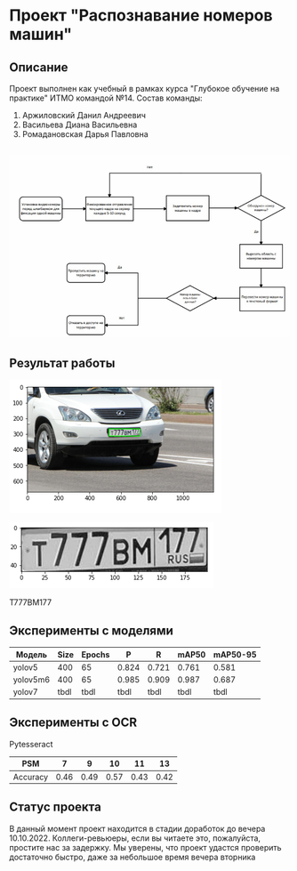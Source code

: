 # Проект "Распознавание номеров машин" 

## Описание
Проект выполнен как учебный в рамках курса "Глубокое обучение на практике" ИТМО командой №14. Состав команды:
1. Аржиловский Данил Андреевич
2. Васильева Диана Васильевна
3. Ромадановская Дарья Павловна

## ![Baseline](https://github.com/MarkDAHatson/deep_learning_2022_14t/blob/main/baseline.PNG)

## Результат работы
![Пикча](https://github.com/MarkDAHatson/deep_learning_2022_14t/blob/main/detection_number.PNG)

![Пикча2](https://github.com/MarkDAHatson/deep_learning_2022_14t/blob/main/number_car.PNG)

Т777ВМ177

## Эксперименты с моделями
| Модель    | Size  | Epochs  | P     | R     | mAP50  |  mAP50-95  |
| --------- | ----  | ------- | ----- | ----- | -----  | --------   | 
| yolov5    | 400   | 65      | 0.824 | 0.721 | 0.761  | 0.581      |
| yolov5m6  | 400   | 65      | 0.985 | 0.909 | 0.987  | 0.687      |
| yolov7    | tbdl  | tbdl    | tbdl  | tbdl  | tbdl   | tbdl       |

## Эксперименты с OCR
Pytesseract

| PSM       | 7 | 9 | 10 | 11 | 13 |  
| --------- | ----  | ------- | ----- | ----- | ---- |
| Accuracy  | 0.46 | 0.49 | 0.57 | 0.43 | 0.42 |

## Статус проекта
В данный момент проект находится в стадии доработок до вечера 10.10.2022.
Коллеги-ревьюеры, если вы читаете это, пожалуйста, простите нас за задержку. Мы уверены, что проект удастся проверить достаточно быстро, даже за небольшое время вечера вторника
